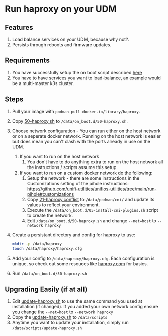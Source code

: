 # Run haproxy on your UDM

## Features

1. Load balance services on your UDM, because why not?.
2. Persists through reboots and firmware updates.

## Requirements

1. You have successfully setup the on boot script described [here](https://github.com/unifi-utilities/unifios-utilities/tree/main/on-boot-script)
2. You have to have services you want to load-balance, an example would be a multi-master k3s cluster.

## Steps

1. Pull your image with `podman pull docker.io/library/haproxy`.

1. Copy [50-haproxy.sh](./50-haproxy.sh) to `/data/on_boot.d/50-haproxy.sh`.

1. Choose network configuration - You can run either on the host network or on a seperate docker network. Running on the host network is easier but does mean you can't clash with the ports already in use on the UDM.
   1. If you want to run on the host network
      1. You don't have to do anything extra to run on the host network all the instructions / scripts assume this setup.
   1. If you want to run on a custom docker network do the following:
      1. Setup the network - there are some instructions in the Customizations setting of the pihole instructions: https://github.com/unifi-utilities/unifios-utilities/tree/main/run-pihole#customizations
      1. Copy [21-haproxy.conflist](./21-haproxy.conflist) to `/data/podman/cni/` and update its values to reflect your environment.
      1. Execute the `/data/on_boot.d/05-install-cni-plugins.sh` script to create the network.
      1. Edit `/data/on_boot.d/50-haproxy.sh` and change `--net=host` to `--network haproxy`
1. Create a persistant directory and config for haproxy to use:

   ```sh
   mkdir -p /data/haproxy
   touch /data/haproxy/haproxy.cfg
   ```

1. Add your config to `/data/haproxy/haproxy.cfg`. Each configuration is unique, so check out some resouces like [haproxy.com](https://www.haproxy.com/documentation/hapee/latest/configuration/config-sections/) for basics.
1. Run `/data/on_boot.d/50-haproxy.sh`

## Upgrading Easily (if at all)

1. Edit [update-haproxy.sh](./update-haproxy.sh) to use the same command you used at installation (if changed). If you added your own network config ensure you change the `--net=host` to `--network haproxy`
2. Copy the [update-haproxy.sh](./update-haproxy.sh) to `/data/scripts`
3. Anytime you want to update your installation, simply run `/data/scripts/update-haproxy.sh`
